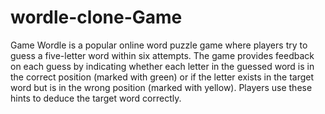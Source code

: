 # wordle-clone-Game
Game
Wordle is a popular online word puzzle game where players try to guess a five-letter word within six attempts. 
The game provides feedback on each guess by indicating whether each letter in the guessed word is in the correct position (marked with green) or 
if the letter exists in the target word but is in the wrong position (marked with yellow). Players use these hints to deduce the target word correctly.

